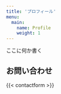 ```yaml
---
title: 'プロフィール'
menu:
  main:
    name: Profile
    weight: 1
---
```


ここに何か書く

## お問い合わせ

{{< contactform >}}
